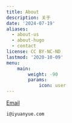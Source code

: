 ```yaml
---
title: About
description: 关于
date: '2024-07-19'
aliases:
  - about-us
  - about-hugo
  - contact
license: CC BY-NC-ND
lastmod: '2020-10-09'
menu:
    main: 
        weight: -90
        params:
            icon: user
---
```



[Email](mailto:i@iyuanyue.com)
```
i@iyuanyue.com
```